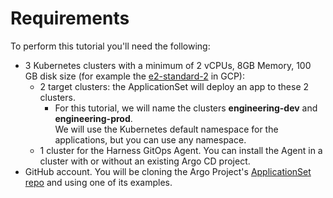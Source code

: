 # Requirements

To perform this tutorial you'll need the following:

* 3 Kubernetes clusters with a minimum of 2 vCPUs, 8GB Memory, 100 GB disk size (for example the [e2-standard-2](https://cloud.google.com/compute/docs/general-purpose-machines#e2_limitations) in GCP):
	+ 2 target clusters: the ApplicationSet will deploy an app to these 2 clusters.
		- For this tutorial, we will name the clusters **engineering-dev** and **engineering-prod**.  
		We will use the Kubernetes default namespace for the applications, but you can use any namespace.
	- 1 cluster for the Harness GitOps Agent. You can install the Agent in a cluster with or without an existing Argo CD project.
* GitHub account. You will be cloning the Argo Project's [ApplicationSet repo](https://github.com/argoproj/applicationset) and using one of its examples.
